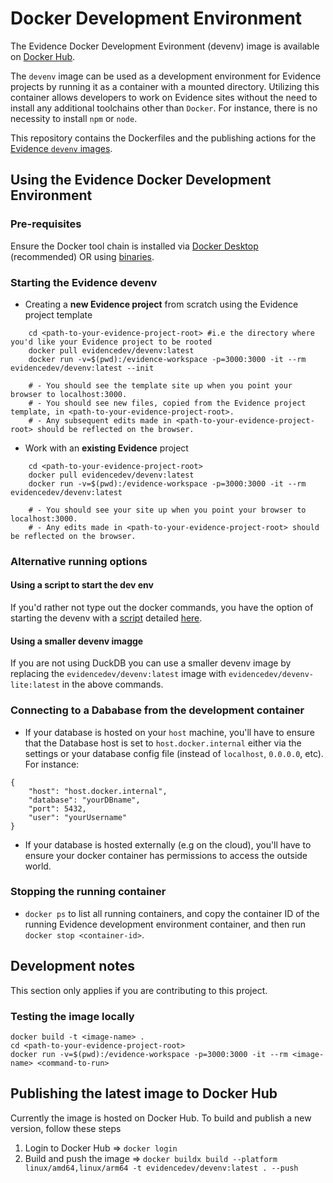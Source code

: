 # Docker Development Environment

The Evidence Docker Development Evironment (devenv) image is available on [Docker Hub](https://hub.docker.com/repositories/evidencedev). 

The `devenv` image can be used as a development environment for Evidence projects by running it as a container with a mounted directory. Utilizing this container allows developers to work on Evidence sites without the need to install any additional toolchains other than `Docker`. For instance, there is no necessity to install `npm` or `node`.

This repository contains the Dockerfiles and the publishing actions for the [Evidence `devenv` images](https://hub.docker.com/repositories/evidencedev).

## Using the Evidence Docker Development Environment

### Pre-requisites
Ensure the Docker tool chain is installed via [Docker Desktop](https://www.docker.com/products/docker-desktop/) (recommended) OR using [binaries](https://docs.docker.com/engine/install/binaries/).

### Starting the Evidence devenv

* Creating a **new Evidence project** from scratch using the Evidence project template
```
    cd <path-to-your-evidence-project-root> #i.e the directory where you'd like your Evidence project to be rooted
    docker pull evidencedev/devenv:latest
    docker run -v=$(pwd):/evidence-workspace -p=3000:3000 -it --rm evidencedev/devenv:latest --init

    # - You should see the template site up when you point your browser to localhost:3000.
    # - You should see new files, copied from the Evidence project template, in <path-to-your-evidence-project-root>.
    # - Any subsequent edits made in <path-to-your-evidence-project-root> should be reflected on the browser.

```

* Work with an **existing Evidence** project
```
    cd <path-to-your-evidence-project-root>
    docker pull evidencedev/devenv:latest
    docker run -v=$(pwd):/evidence-workspace -p=3000:3000 -it --rm evidencedev/devenv:latest

    # - You should see your site up when you point your browser to localhost:3000. 
    # - Any edits made in <path-to-your-evidence-project-root> should be reflected on the browser.
```

### Alternative running options

#### Using a script to start the dev env
If you'd rather not type out the docker commands, you have the option of starting the devenv with a [script](./running-with-script.md) detailed [here](./running-with-script.md).

#### Using a smaller devenv imagge
If you are not using DuckDB you can use a smaller devenv image by replacing the `evidencedev/devenv:latest` image with `evidencedev/devenv-lite:latest` in the above commands.

### Connecting to a Dababase from the development container

* If your database is hosted on your `host` machine, you'll have to ensure that the Database host is set to `host.docker.internal` either via the settings or your database config file (instead of `localhost`, `0.0.0.0`, etc).  For instance:
```
{
    "host": "host.docker.internal",
    "database": "yourDBname",
    "port": 5432,
    "user": "yourUsername"
}
```
* If your database is hosted externally (e.g on the cloud), you'll have to ensure your docker container has permissions to access the outside world.

### Stopping the running container
* `docker ps` to list all running containers, and copy the container ID of the running Evidence development environment container, and then run `docker stop <container-id>`.


## Development notes
This section only applies if you are contributing to this project.

### Testing the image locally
```
docker build -t <image-name> .
cd <path-to-your-evidence-project-root>
docker run -v=$(pwd):/evidence-workspace -p=3000:3000 -it --rm <image-name> <command-to-run>
```

## Publishing the latest image to Docker Hub
Currently the image is hosted on Docker Hub. To build and publish a new version, follow these steps
1. Login to Docker Hub => `docker login`
2. Build and push the image => `docker buildx build --platform linux/amd64,linux/arm64 -t evidencedev/devenv:latest . --push`